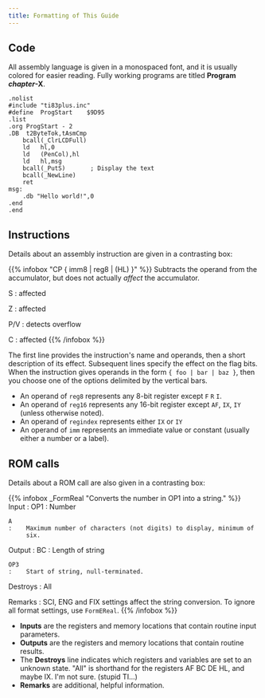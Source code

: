 ```yaml
---
title: Formatting of This Guide
---
```


## Code

All assembly language is given in a monospaced font, and it is usually
colored for easier reading.
Fully working programs are titled **Program *chapter*-X**.

    .nolist
    #include "ti83plus.inc"
    #define  ProgStart    $9D95
    .list
    .org ProgStart - 2
    .DB  t2ByteTok,tAsmCmp
        bcall(_ClrLCDFull)
        ld   hl,0
        ld   (PenCol),hl
        ld   hl,msg
        bcall(_PutS)       ; Display the text
        bcall(_NewLine)
        ret
    msg:
        .db "Hello world!",0
    .end
    .end

## Instructions

Details about an assembly instruction are given in a contrasting box:

{{% infobox "CP { imm8 | reg8 | (HL) }" %}}
Subtracts the operand from the accumulator, but does not actually
*affect* the accumulator.

S
:    affected

Z
:    affected

P/V
:    detects overflow

C
:    affected
{{% /infobox %}}

The first line provides the instruction's name and operands, then a short
description of its effect. Subsequent lines specify the effect on the flag
bits.  When the instruction gives operands in the form `{ foo | bar | baz }`,
then you choose one of the options delimited by the vertical bars.

 * An operand of `reg8` represents any 8-bit register except `F` `R` `I`.
 * An operand of `reg16` represents any 16-bit register except `AF`, `IX`, `IY`
   (unless otherwise noted).
 * An operand of `regindex` represents either `IX` or `IY`
 * An operand of `imm` represents an immediate value or constant (usually
   either a number or a label).

## ROM calls

Details about a ROM call are also given in a contrasting box:

{{% infobox _FormReal "Converts the number in OP1 into a string." %}}
Input
:   OP1
    :    Number

    A
    :    Maximum number of characters (not digits) to display, minimum of
         six.

Output
:   BC
    :    Length of string

    OP3
    :    Start of string, null-terminated.

Destroys
:   All

Remarks
:   SCI, ENG and FIX settings affect the string conversion. To ignore all
    format settings, use `FormEReal`.
{{% /infobox %}}
    
 * **Inputs** are the registers and memory locations that contain routine
   input parameters.
 * **Outputs** are the registers and memory locations that contain routine
   results.
 * The **Destroys** line indicates which registers and variables are set
   to an unknown state. "All" is shorthand for the registers AF BC DE HL,
   and maybe IX. I'm not sure. (stupid TI...)
 * **Remarks** are additional, helpful information.


